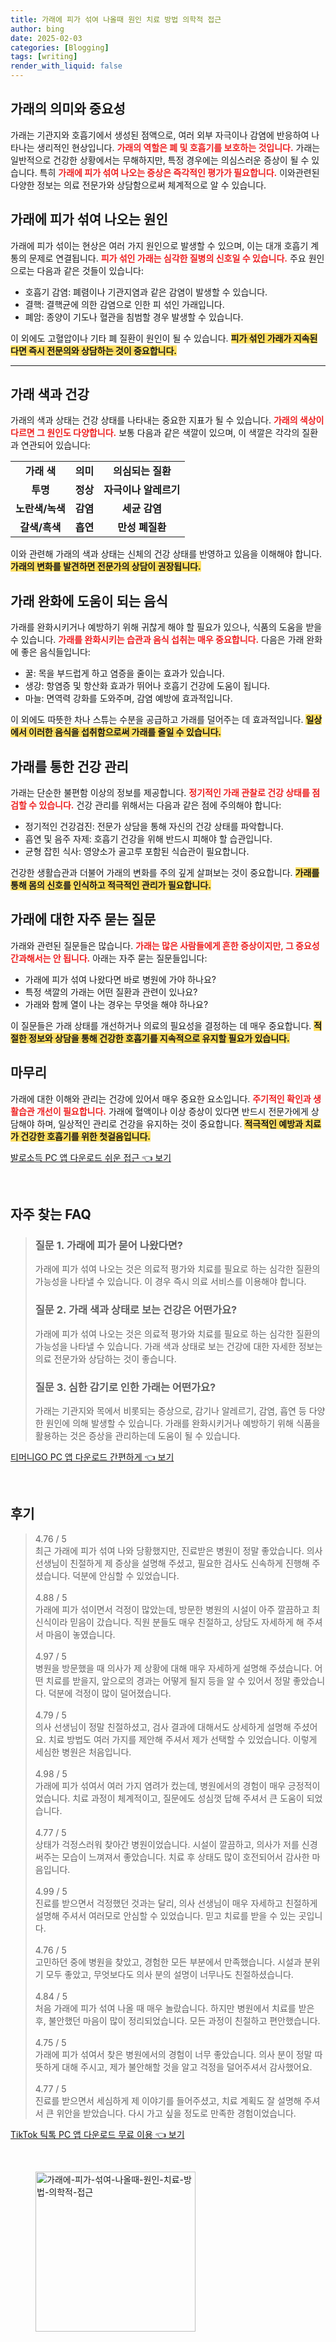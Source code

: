 ```yaml
---
title: 가래에 피가 섞여 나올때 원인 치료 방법 의학적 접근
author: bing
date: 2025-02-03
categories: [Blogging]
tags: [writing]
render_with_liquid: false
---
```



<h2 id='가래의 의미와 중요성'>가래의 의미와 중요성</h2>

<p>가래는 기관지와 호흡기에서 생성된 점액으로, 여러 외부 자극이나 감염에 반응하여 나타나는 생리적인 현상입니다. <b><span style="color: #ee2323;">가래의 역할은 폐 및 호흡기를 보호하는 것입니다.</span></b> 가래는 일반적으로 건강한 상황에서는 무해하지만, 특정 경우에는 의심스러운 증상이 될 수 있습니다. 특히 <b><span style="color: #ee2323;">가래에 피가 섞여 나오는 증상은 즉각적인 평가가 필요합니다.</span></b> 이와관련된 다양한 정보는 의료 전문가와 상담함으로써 체계적으로 알 수 있습니다.</p>

<h2 id='가래에 피가 섞여 나오는 원인'>가래에 피가 섞여 나오는 원인</h2>

<p>가래에 피가 섞이는 현상은 여러 가지 원인으로 발생할 수 있으며, 이는 대개 호흡기 계통의 문제로 연결됩니다. <b><span style="color: #ee2323;">피가 섞인 가래는 심각한 질병의 신호일 수 있습니다.</span></b> 주요 원인으로는 다음과 같은 것들이 있습니다:</p>

<ul>
    <li>호흡기 감염: 폐렴이나 기관지염과 같은 감염이 발생할 수 있습니다.</li>
    <li>결핵: 결핵균에 의한 감염으로 인한 피 섞인 가래입니다.</li>
    <li>폐암: 종양이 기도나 혈관을 침범할 경우 발생할 수 있습니다.</li>
</ul>

<p>이 외에도 고혈압이나 기타 폐 질환이 원인이 될 수 있습니다. <b><span style="background-color: #ffe066;">피가 섞인 가래가 지속된다면 즉시 전문의와 상담하는 것이 중요합니다.</span></b></p>

<hr />

<h2 id='가래 색과 건강'>가래 색과 건강</h2>

<p>가래의 색과 상태는 건강 상태를 나타내는 중요한 지표가 될 수 있습니다. <b><span style="color: #ee2323;">가래의 색상이 다르면 그 원인도 다양합니다.</span></b> 보통 다음과 같은 색깔이 있으며, 이 색깔은 각각의 질환과 연관되어 있습니다:</p>

<table>
    <tr>
        <td style="text-align: center; height: 17px;"><b>가래 색</b></td>
        <td style="text-align: center; height: 17px;"><b>의미</b></td>
        <td style="text-align: center; height: 17px;"><b>의심되는 질환</b></td>
    </tr>
    <tr>
        <td style="text-align: center; height: 17px;"><b>투명</b></td>
        <td style="text-align: center; height: 17px;"><b>정상</b></td>
        <td style="text-align: center; height: 17px;"><b>자극이나 알레르기</b></td>
    </tr>
    <tr>
        <td style="text-align: center; height: 17px;"><b>노란색/녹색</b></td>
        <td style="text-align: center; height: 17px;"><b>감염</b></td>
        <td style="text-align: center; height: 17px;"><b>세균 감염</b></td>
    </tr>
    <tr>
        <td style="text-align: center; height: 17px;"><b>갈색/흑색</b></td>
        <td style="text-align: center; height: 17px;"><b>흡연</b></td>
        <td style="text-align: center; height: 17px;"><b>만성 폐질환</b></td>
    </tr>
</table>

<p>이와 관련해 가래의 색과 상태는 신체의 건강 상태를 반영하고 있음을 이해해야 합니다. <b><span style="background-color: #ffe066;">가래의 변화를 발견하면 전문가의 상담이 권장됩니다.</span></b></p>

<h2 id='가래 완화에 도움이 되는 음식'>가래 완화에 도움이 되는 음식</h2>

<p>가래를 완화시키거나 예방하기 위해 귀찮게 해야 할 필요가 있으나, 식품의 도움을 받을 수 있습니다. <b><span style="color: #ee2323;">가래를 완화시키는 습관과 음식 섭취는 매우 중요합니다.</span></b> 다음은 가래 완화에 좋은 음식들입니다:</p>

<ul>
    <li>꿀: 목을 부드럽게 하고 염증을 줄이는 효과가 있습니다.</li>
    <li>생강: 항염증 및 항산화 효과가 뛰어나 호흡기 건강에 도움이 됩니다.</li>
    <li>마늘: 면역력 강화를 도와주며, 감염 예방에 효과적입니다.</li>
</ul>

<p>이 외에도 따뜻한 차나 스튜는 수분을 공급하고 가래를 덜어주는 데 효과적입니다. <b><span style="background-color: #ffe066;">일상에서 이러한 음식을 섭취함으로써 가래를 줄일 수 있습니다.</span></b></p>

<h2 id='가래를 통한 건강 관리'>가래를 통한 건강 관리</h2>

<p>가래는 단순한 불편함 이상의 정보를 제공합니다. <b><span style="color: #ee2323;">정기적인 가래 관찰로 건강 상태를 점검할 수 있습니다.</span></b> 건강 관리를 위해서는 다음과 같은 점에 주의해야 합니다:</p>

<ul>
    <li>정기적인 건강검진: 전문가 상담을 통해 자신의 건강 상태를 파악합니다.</li>
    <li>흡연 및 음주 자제: 호흡기 건강을 위해 반드시 피해야 할 습관입니다.</li>
    <li>균형 잡힌 식사: 영양소가 골고루 포함된 식습관이 필요합니다.</li>
</ul>

<p>건강한 생활습관과 더불어 가래의 변화를 주의 깊게 살펴보는 것이 중요합니다. <b><span style="background-color: #ffe066;">가래를 통해 몸의 신호를 인식하고 적극적인 관리가 필요합니다.</span></b></p>

<h2 id='가래에 대한 자주 묻는 질문'>가래에 대한 자주 묻는 질문</h2>

<p>가래와 관련된 질문들은 많습니다. <b><span style="color: #ee2323;">가래는 많은 사람들에게 흔한 증상이지만, 그 중요성 간과해서는 안 됩니다.</span></b> 아래는 자주 묻는 질문들입니다:</p>

<ul>
    <li>가래에 피가 섞여 나왔다면 바로 병원에 가야 하나요?</li>
    <li>특정 색깔의 가래는 어떤 질환과 관련이 있나요?</li>
    <li>가래와 함께 열이 나는 경우는 무엇을 해야 하나요?</li>
</ul>

<p>이 질문들은 가래 상태를 개선하거나 의료의 필요성을 결정하는 데 매우 중요합니다. <b><span style="background-color: #ffe066;">적절한 정보와 상담을 통해 건강한 호흡기를 지속적으로 유지할 필요가 있습니다.</span></b></p>

<h2 id='마무리'>마무리</h2>

<p>가래에 대한 이해와 관리는 건강에 있어서 매우 중요한 요소입니다. <b><span style="color: #ee2323;">주기적인 확인과 생활습관 개선이 필요합니다.</span></b> 가래에 혈액이나 이상 증상이 있다면 반드시 전문가에게 상담해야 하며, 일상적인 관리로 건강을 유지하는 것이 중요합니다. <b><span style="background-color: #ffe066;">적극적인 예방과 치료가 건강한 호흡기를 위한 첫걸음입니다.</span></b></p>


<p><a class="click-button" title="발로소득 PC 앱 다운로드 쉬운 접근" href="https://somered.github.io/posts/%EB%B0%9C%EB%A1%9C%EC%86%8C%EB%93%9D-PC-%EC%95%B1-%EB%8B%A4%EC%9A%B4%EB%A1%9C%EB%93%9C-%EC%89%AC%EC%9A%B4-%EC%A0%91%EA%B7%BC/" rel="dofollow">발로소득 PC 앱 다운로드 쉬운 접근 👈 보기</a></p><br>
<h2 id='자주_찾는_FAQ'>자주 찾는 FAQ</h2>
<div itemscope="" itemtype="https://schema.org/FAQPage"> 
<blockquote> 
<div itemscope="" itemprop="mainEntity" itemtype="https://schema.org/Question"> 
<h3 itemprop="name">질문 1. 가래에 피가 묻어 나왔다면?</h3> 
<div itemscope="" itemprop="acceptedAnswer" itemtype="https://schema.org/Answer"> 
<span itemprop="text"> 
<p>가래에 피가 섞여 나오는 것은 의료적 평가와 치료를 필요로 하는 심각한 질환의 가능성을 나타낼 수 있습니다. 이 경우 즉시 의료 서비스를 이용해야 합니다.</p> 
</span> 
</div> 
</div> 

<div itemscope="" itemprop="mainEntity" itemtype="https://schema.org/Question"> 
<h3 itemprop="name">질문 2. 가래 색과 상태로 보는 건강은 어떤가요?</h3> 
<div itemscope="" itemprop="acceptedAnswer" itemtype="https://schema.org/Answer"> 
<span itemprop="text"> 
<p>가래에 피가 섞여 나오는 것은 의료적 평가와 치료를 필요로 하는 심각한 질환의 가능성을 나타낼 수 있습니다. 가래 색과 상태로 보는 건강에 대한 자세한 정보는 의료 전문가와 상담하는 것이 좋습니다.</p> 
</span> 
</div> 
</div> 

<div itemscope="" itemprop="mainEntity" itemtype="https://schema.org/Question"> 
<h3 itemprop="name">질문 3. 심한 감기로 인한 가래는 어떤가요?</h3> 
<div itemscope="" itemprop="acceptedAnswer" itemtype="https://schema.org/Answer"> 
<span itemprop="text"> 
<p>가래는 기관지와 목에서 비롯되는 증상으로, 감기나 알레르기, 감염, 흡연 등 다양한 원인에 의해 발생할 수 있습니다. 가래를 완화시키거나 예방하기 위해 식품을 활용하는 것은 증상을 관리하는데 도움이 될 수 있습니다.</p> 
</span> 
</div> 
</div> 
</blockquote> 
</div>
<p><a class="click-button" title="티머니GO PC 앱 다운로드 간편하게" href="https://somered.github.io/posts/%ED%8B%B0%EB%A8%B8%EB%8B%88GO-PC-%EC%95%B1-%EB%8B%A4%EC%9A%B4%EB%A1%9C%EB%93%9C-%EA%B0%84%ED%8E%B8%ED%95%98%EA%B2%8C/" rel="dofollow">티머니GO PC 앱 다운로드 간편하게 👈 보기</a></p><br>
<h2 id='후기'>후기</h2>
<div itemscope itemtype="https://schema.org/Product">
  <blockquote>
  <div itemprop="review" itemscope itemtype="https://schema.org/Review">
      <div itemprop="reviewRating" itemscope itemtype="https://schema.org/Rating"> <span itemprop="ratingValue">4.76</span> / <span itemprop="bestRating">5</span> </div>
      <span itemprop="reviewBody">최근 가래에 피가 섞여 나와 당황했지만, 진료받은 병원이 정말 좋았습니다. 의사 선생님이 친절하게 제 증상을 설명해 주셨고, 필요한 검사도 신속하게 진행해 주셨습니다. 덕분에 안심할 수 있었습니다.</span>
  </div>
  <br>
  <div itemprop="review" itemscope itemtype="https://schema.org/Review">
      <div itemprop="reviewRating" itemscope itemtype="https://schema.org/Rating"> <span itemprop="ratingValue">4.88</span> / <span itemprop="bestRating">5</span> </div>
      <span itemprop="reviewBody">가래에 피가 섞이면서 걱정이 많았는데, 방문한 병원의 시설이 아주 깔끔하고 최신식이라 믿음이 갔습니다. 직원 분들도 매우 친절하고, 상담도 자세하게 해 주셔서 마음이 놓였습니다.</span>
  </div>
  <br>
  <div itemprop="review" itemscope itemtype="https://schema.org/Review">
      <div itemprop="reviewRating" itemscope itemtype="https://schema.org/Rating"> <span itemprop="ratingValue">4.97</span> / <span itemprop="bestRating">5</span> </div>
      <span itemprop="reviewBody">병원을 방문했을 때 의사가 제 상황에 대해 매우 자세하게 설명해 주셨습니다. 어떤 치료를 받을지, 앞으로의 경과는 어떻게 될지 등을 알 수 있어서 정말 좋았습니다. 덕분에 걱정이 많이 덜어졌습니다.</span>
  </div>
  <br>
  <div itemprop="review" itemscope itemtype="https://schema.org/Review">
      <div itemprop="reviewRating" itemscope itemtype="https://schema.org/Rating"> <span itemprop="ratingValue">4.79</span> / <span itemprop="bestRating">5</span> </div>
      <span itemprop="reviewBody">의사 선생님이 정말 친절하셨고, 검사 결과에 대해서도 상세하게 설명해 주셨어요. 치료 방법도 여러 가지를 제안해 주셔서 제가 선택할 수 있었습니다. 이렇게 세심한 병원은 처음입니다.</span>
  </div>
  <br>
  <div itemprop="review" itemscope itemtype="https://schema.org/Review">
      <div itemprop="reviewRating" itemscope itemtype="https://schema.org/Rating"> <span itemprop="ratingValue">4.98</span> / <span itemprop="bestRating">5</span> </div>
      <span itemprop="reviewBody">가래에 피가 섞여서 여러 가지 염려가 컸는데, 병원에서의 경험이 매우 긍정적이었습니다. 치료 과정이 체계적이고, 질문에도 성심껏 답해 주셔서 큰 도움이 되었습니다.</span>
  </div>
  <br>
  <div itemprop="review" itemscope itemtype="https://schema.org/Review">
      <div itemprop="reviewRating" itemscope itemtype="https://schema.org/Rating"> <span itemprop="ratingValue">4.77</span> / <span itemprop="bestRating">5</span> </div>
      <span itemprop="reviewBody">상태가 걱정스러워 찾아간 병원이었습니다. 시설이 깔끔하고, 의사가 저를 신경 써주는 모습이 느껴져서 좋았습니다. 치료 후 상태도 많이 호전되어서 감사한 마음입니다.</span>
  </div>
  <br>
  <div itemprop="review" itemscope itemtype="https://schema.org/Review">
      <div itemprop="reviewRating" itemscope itemtype="https://schema.org/Rating"> <span itemprop="ratingValue">4.99</span> / <span itemprop="bestRating">5</span> </div>
      <span itemprop="reviewBody">진료를 받으면서 걱정했던 것과는 달리, 의사 선생님이 매우 자세하고 친절하게 설명해 주셔서 여러모로 안심할 수 있었습니다. 믿고 치료를 받을 수 있는 곳입니다.</span>
  </div>
  <br>
  <div itemprop="review" itemscope itemtype="https://schema.org/Review">
      <div itemprop="reviewRating" itemscope itemtype="https://schema.org/Rating"> <span itemprop="ratingValue">4.76</span> / <span itemprop="bestRating">5</span> </div>
      <span itemprop="reviewBody">고민하던 중에 병원을 찾았고, 경험한 모든 부분에서 만족했습니다. 시설과 분위기 모두 좋았고, 무엇보다도 의사 분의 설명이 너무나도 친절하셨습니다.</span>
  </div>
  <br>
  <div itemprop="review" itemscope itemtype="https://schema.org/Review">
      <div itemprop="reviewRating" itemscope itemtype="https://schema.org/Rating"> <span itemprop="ratingValue">4.84</span> / <span itemprop="bestRating">5</span> </div>
      <span itemprop="reviewBody">처음 가래에 피가 섞여 나올 때 매우 놀랐습니다. 하지만 병원에서 치료를 받은 후, 불안했던 마음이 많이 정리되었습니다. 모든 과정이 친절하고 편안했습니다.</span>
  </div>
  <br>
  <div itemprop="review" itemscope itemtype="https://schema.org/Review">
      <div itemprop="reviewRating" itemscope itemtype="https://schema.org/Rating"> <span itemprop="ratingValue">4.75</span> / <span itemprop="bestRating">5</span> </div>
      <span itemprop="reviewBody">가래에 피가 섞여서 찾은 병원에서의 경험이 너무 좋았습니다. 의사 분이 정말 따뜻하게 대해 주시고, 제가 불안해할 것을 알고 걱정을 덜어주셔서 감사했어요.</span>
  </div>
  <br>
  <div itemprop="review" itemscope itemtype="https://schema.org/Review">
      <div itemprop="reviewRating" itemscope itemtype="https://schema.org/Rating"> <span itemprop="ratingValue">4.77</span> / <span itemprop="bestRating">5</span> </div>
      <span itemprop="reviewBody">진료를 받으면서 세심하게 제 이야기를 들어주셨고, 치료 계획도 잘 설명해 주셔서 큰 위안을 받았습니다. 다시 가고 싶을 정도로 만족한 경험이었습니다.</span>
  </div>
  </blockquote>
</div>
<p><a class="click-button" title="TikTok 틱톡 PC 앱 다운로드 무료 이용" href="https://somered.github.io/posts/TikTok-%ED%8B%B1%ED%86%A1-PC-%EC%95%B1-%EB%8B%A4%EC%9A%B4%EB%A1%9C%EB%93%9C-%EB%AC%B4%EB%A3%8C-%EC%9D%B4%EC%9A%A9/" rel="dofollow">TikTok 틱톡 PC 앱 다운로드 무료 이용 👈 보기</a></p><br>
<figure class="image"><img src="https://somered.github.io/assets/img/thumbnail/가래에-피가-섞여-나올때-원인-치료-방법-의학적-접근.webp" alt="가래에-피가-섞여-나올때-원인-치료-방법-의학적-접근" width="256" height="256"></figure>